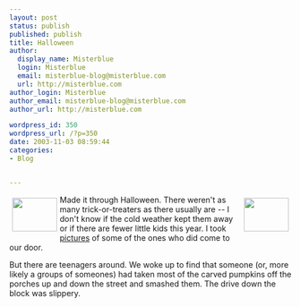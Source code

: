 ```yaml
---
layout: post
status: publish
published: publish
title: Halloween
author:
  display_name: Misterblue
  login: Misterblue
  email: misterblue-blog@misterblue.com
  url: http://misterblue.com
author_login: Misterblue
author_email: misterblue-blog@misterblue.com
author_url: http://misterblue.com

wordpress_id: 350
wordpress_url: /?p=350
date: 2003-11-03 08:59:44
categories:
- Blog


---
```

<a href="http://pics.misterblue.com/onepic/20031031-Halloween/w640/h480/IMG_2954.jpg"
      target="onepic">
    <img src="http://pics.misterblue.com/20031031-Halloween/80/60/IMG_2954.jpg"
            style="float: left; margin: 5px" height="60" width="80" alt=""/>
</a>
<a href="http://pics.misterblue.com/onepic/20031031-Halloween/w640/h480/IMG_2968.jpg"
      target="onepic">
    <img src="http://pics.misterblue.com/20031031-Halloween/80/60/IMG_2968.jpg"
            style="float: right; margin: 5px" height="60" width="80" alt=""/>
</a>
<p>
Made it through Halloween.
There weren't as many trick-or-treaters as there usually are -- I don't know if the cold weather kept them away or if there are fewer little kids this year.
I took
<a href="http://pics.misterblue.com/20031031-Halloween/">pictures</a>
of some of the ones who did come to our door.
</p>
<p>
But there are teenagers around.  We woke up to find that someone
(or, more likely a groups of someones)
had taken most of the carved pumpkins off the porches up and
down the street and smashed them.
The drive down the block was slippery.
</p>
